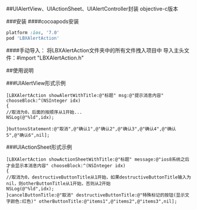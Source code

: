 ##UIAlertView、UIActionSheet、UIAlertController封装 objective-c版本

###安装
####cocoapods安装

```ruby
platform :ios, '7.0'
pod 'LBXAlertAction'
```

####手动导入：
将LBXAlertAction文件夹中的所有文件拽入项目中
导入主头文件：#import "LBXAlertAction.h"

##使用说明

###UIAlertView形式示例

```obj-c
[LBXAlertAction showAlertWithTitle:@"标题" msg:@"提示消息内容" chooseBlock:^(NSInteger idx)
{
//取消为0，后面的按顺序从1开始...
NSLog(@"%ld",idx);

}buttonsStatement:@"取消",@"确认1",@"确认2",@"确认3",@"确认4",@"确认5",@"确认6",nil];
```

###UIActionSheet形式示例

```obj-c
[LBXAlertAction showActionSheetWithTitle:@"标题" message:@"ios8系统之后才会显示本消息内容" chooseBlock:^(NSInteger idx)
{
//取消为0，destructiveButtonTitle从1开始，如果destructiveButtonTitle输入为nil，则otherButtonTitle从1开始，否则从2开始
NSLog(@"%ld",idx);
}cancelButtonTitle:@"取消" destructiveButtonTitle:@"特殊标记的按钮(显示文字颜色:红色)" otherButtonTitle:@"items1",@"items2",@"items3",nil];
```
